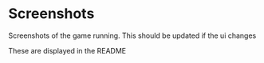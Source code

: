 # Screenshots

Screenshots of the game running. This should be updated if the ui changes

These are displayed in the README

